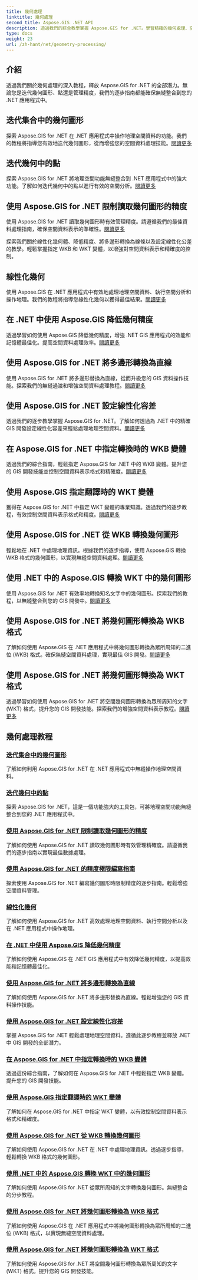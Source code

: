 ```yaml
---
title: 幾何處理
linktitle: 幾何處理
second_title: Aspose.GIS .NET API
description: 透過我們的綜合教學掌握 Aspose.GIS for .NET。學習精確的幾何處理、空間分析和資料操作，以實現最佳的 GIS 開發。
type: docs
weight: 23
url: /zh-hant/net/geometry-processing/
---
```

## 介紹

透過我們關於幾何處理的深入教程，釋放 Aspose.GIS for .NET 的全部潛力。無論您是迭代幾何圖形、點還是管理精度，我們的逐步指南都能確保無縫整合到您的 .NET 應用程式中。

## 迭代集合中的幾何圖形
探索 Aspose.GIS for .NET 在 .NET 應用程式中操作地理空間資料的功能。我們的教程將指導您有效地迭代幾何圖形，從而增強您的空間資料處理技能。[閱讀更多](./iterate-over-geometries-in-collection/)

## 迭代幾何中的點
探索 Aspose.GIS for .NET 將地理空間功能無縫整合到 .NET 應用程式中的強大功能。了解如何迭代幾何中的點以進行有效的空間分析。[閱讀更多](./iterate-over-points-in-geometry/)

## 使用 Aspose.GIS for .NET 限制讀取幾何圖形的精度
使用 Aspose.GIS for .NET 讀取幾何圖形時有效管理精度。請遵循我們的最佳資料處理指南，確保空間資料表示的準確性。[閱讀更多](./limit-precision-reading-geometries/)

探索我們關於線性化幾何體、降低精度、將多邊形轉換為線條以及設定線性化公差的教學。輕鬆掌握指定 WKB 和 WKT 變體，以增強對空間資料表示和精確度的控制。

## 線性化幾何
使用 Aspose.GIS 在 .NET 應用程式中有效地處理地理空間資料、執行空間分析和操作地理。我們的教程將指導您線性化幾何以獲得最佳結果。[閱讀更多](./linearize-geometry/)

## 在 .NET 中使用 Aspose.GIS 降低幾何精度
透過學習如何使用 Aspose.GIS 降低幾何精度，增強 .NET GIS 應用程式的效能和記憶體最佳化。提高空間資料處理效率。[閱讀更多](./reduce-geometry-precision/)

## 使用 Aspose.GIS for .NET 將多邊形轉換為直線
使用 Aspose.GIS for .NET 將多邊形替換為直線，從而升級您的 GIS 資料操作技能。探索我們的無縫過渡和增強空間資料處理教程。[閱讀更多](./replace-polygons-with-lines/)

## 使用 Aspose.GIS for .NET 設定線性化容差
透過我們的逐步教學掌握 Aspose.GIS for .NET。了解如何透過為 .NET 中的精確 GIS 開發設定線性化容差來輕鬆處理地理空間資料。[閱讀更多](./set-linearization-tolerance/)

## 在 Aspose.GIS for .NET 中指定轉換時的 WKB 變體
透過我們的綜合指南，輕鬆指定 Aspose.GIS for .NET 中的 WKB 變體。提升您的 GIS 開發技能並控制空間資料表示格式和精確度。[閱讀更多](./specify-wkb-variant-on-translation/)

## 使用 Aspose.GIS 指定翻譯時的 WKT 變體
獲得在 Aspose.GIS for .NET 中指定 WKT 變體的專業知識。透過我們的逐步教程，有效控制空間資料表示格式和精度。[閱讀更多](./specify-wkt-variant-on-translation/)

## 使用 Aspose.GIS for .NET 從 WKB 轉換幾何圖形
輕鬆地在 .NET 中處理地理資訊。根據我們的逐步指導，使用 Aspose.GIS 轉換 WKB 格式的幾何圖形，以實現無縫空間資料處理。[閱讀更多](./translate-geometry-from-wkb/)

## 使用 .NET 中的 Aspose.GIS 轉換 WKT 中的幾何圖形
使用 Aspose.GIS for .NET 有效率地轉換知名文字中的幾何圖形。探索我們的教程，以無縫整合到您的 GIS 開發中。[閱讀更多](./translate-geometry-from-wkt/)

## 使用 Aspose.GIS for .NET 將幾何圖形轉換為 WKB 格式
了解如何使用 Aspose.GIS 在 .NET 應用程式中將幾何圖形轉換為眾所周知的二進位 (WKB) 格式。確保無縫空間資料處理，實現最佳 GIS 開發。[閱讀更多](./translate-geometry-to-wkb/)

## 使用 Aspose.GIS for .NET 將幾何圖形轉換為 WKT 格式
透過學習如何使用 Aspose.GIS for .NET 將空間幾何圖形轉換為眾所周知的文字 (WKT) 格式，提升您的 GIS 開發技能。探索我們的增強空間資料表示教程。[閱讀更多](./translate-geometry-to-wkt/)

## 幾何處理教程
### [迭代集合中的幾何圖形](./iterate-over-geometries-in-collection/)
了解如何利用 Aspose.GIS for .NET 在 .NET 應用程式中無縫操作地理空間資料。
### [迭代幾何中的點](./iterate-over-points-in-geometry/)
探索 Aspose.GIS for .NET，這是一個功能強大的工具包，可將地理空間功能無縫整合到您的 .NET 應用程式中。
### [使用 Aspose.GIS for .NET 限制讀取幾何圖形的精度](./limit-precision-reading-geometries/)
了解如何使用 Aspose.GIS for .NET 讀取幾何圖形時有效管理精確度。請遵循我們的逐步指南以實現最佳數據處理。
### [使用 Aspose.GIS for .NET 的精度極限編寫指南](./limit-precision-writing-geometries/)
探索使用 Aspose.GIS for .NET 編寫幾何圖形時限制精度的逐步指南。輕鬆增強空間資料管理。
### [線性化幾何](./linearize-geometry/)
了解如何使用 Aspose.GIS for .NET 高效處理地理空間資料、執行空間分析以及在 .NET 應用程式中操作地理。
### [在 .NET 中使用 Aspose.GIS 降低幾何精度](./reduce-geometry-precision/)
了解如何使用 Aspose.GIS 在 .NET GIS 應用程式中有效降低幾何精度，以提高效能和記憶體最佳化。
### [使用 Aspose.GIS for .NET 將多邊形轉換為直線](./replace-polygons-with-lines/)
了解如何使用 Aspose.GIS for .NET 將多邊形替換為直線。輕鬆增強您的 GIS 資料操作技能。
### [使用 Aspose.GIS for .NET 設定線性化容差](./set-linearization-tolerance/)
掌握 Aspose.GIS for .NET 輕鬆處理地理空間資料。遵循此逐步教程並釋放 .NET 中 GIS 開發的全部潛力。
### [在 Aspose.GIS for .NET 中指定轉換時的 WKB 變體](./specify-wkb-variant-on-translation/)
透過這份綜合指南，了解如何在 Aspose.GIS for .NET 中輕鬆指定 WKB 變體。提升您的 GIS 開發技能。
### [使用 Aspose.GIS 指定翻譯時的 WKT 變體](./specify-wkt-variant-on-translation/)
了解如何在 Aspose.GIS for .NET 中指定 WKT 變體，以有效控制空間資料表示格式和精確度。
### [使用 Aspose.GIS for .NET 從 WKB 轉換幾何圖形](./translate-geometry-from-wkb/)
了解如何使用 Aspose.GIS for .NET 在 .NET 中處理地理資訊。透過逐步指導，輕鬆轉換 WKB 格式的幾何圖形。
### [使用 .NET 中的 Aspose.GIS 轉換 WKT 中的幾何圖形](./translate-geometry-from-wkt/)
了解如何使用 Aspose.GIS for .NET 從眾所周知的文字轉換幾何圖形。無縫整合的分步教程。
### [使用 Aspose.GIS for .NET 將幾何圖形轉換為 WKB 格式](./translate-geometry-to-wkb/)
了解如何使用 Aspose.GIS 在 .NET 應用程式中將幾何圖形轉換為眾所周知的二進位 (WKB) 格式，以實現無縫空間資料處理。
### [使用 Aspose.GIS for .NET 將幾何圖形轉換為 WKT 格式](./translate-geometry-to-wkt/)
了解如何使用 Aspose.GIS for .NET 將空間幾何圖形轉換為眾所周知的文字 (WKT) 格式。提升您的 GIS 開發技能。